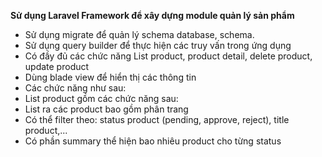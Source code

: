 **Sử dụng Laravel Framework để xây dựng module quản lý sản phẩm**
- Sử dụng migrate để quản lý schema database, schema.
- Sử dụng query builder để thực hiện các truy vấn trong ứng dụng
- Có đầy đủ các chức năng List product, product detail, delete product, update product
- Dùng blade view để hiển thị các thông tin
- Các chức năng như sau:
- List product gồm các chức năng sau: 
- List ra các product bao gồm phân trang
- Có thể filter theo: status product (pending, approve, reject),  title product,...
- Có phần summary thể hiện bao nhiêu product cho từng status
